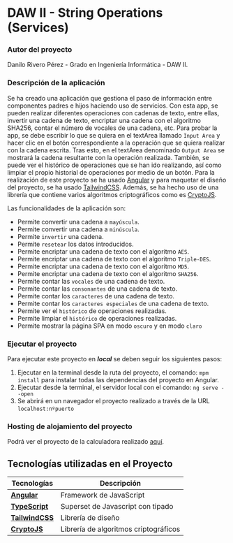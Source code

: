# DAW II - String Operations (Services)

### Autor del proyecto

Danilo Rivero Pérez - Grado en Ingeniería Informática - DAW II.

### Descripción de la aplicación

Se ha creado una aplicación que gestiona el paso de información entre componentes padres e hijos haciendo uso de servicios. Con esta app, se pueden realizar diferentes operaciones con cadenas de texto, entre ellas, invertir una cadena de texto, encriptar una cadena con el algoritmo SHA256, contar el número de vocales de una cadena, etc. Para probar la app, se debe escribir lo que se quiera en el textArea llamado ```Input Area``` y hacer clic en el botón correspondiente a la operación que se quiera realizar con la cadena escrita. Tras esto, en el textArea denominado ```Output Area``` se mostrará la cadena resultante con la operación realizada. También, se puede ver el histórico de operaciones que se han ido realizando, así como limpiar el propio historial de operaciones por medio de un botón. Para la realización de este proyecto se ha usado [Angular](https://angular.io/) y para maquetar el diseño del proyecto, se ha usado [TailwindCSS](https://tailwindcss.com/). Además, se ha hecho uso de una librería que contiene varios algoritmos criptográficos como es [CryptoJS](https://cryptojs.gitbook.io/docs/).

Las funcionalidades de la aplicación son:

- Permite convertir una cadena a ```mayúscula```.
- Permite convertir una cadena a ```minúscula```.
- Permite ```invertir``` una cadena.
- Permite ```resetear``` los datos introducidos.
- Permite encriptar una cadena de texto con el algoritmo ```AES```.
- Permite encriptar una cadena de texto con el algoritmo ```Triple-DES```.
- Permite encriptar una cadena de texto con el algoritmo ```MD5```.
- Permite encriptar una cadena de texto con el algoritmo ```SHA256```.
- Permite contar las ```vocales``` de una cadena de texto.
- Permite contar las ```consonantes``` de una cadena de texto.
- Permite contar los ```caracteres``` de una cadena de texto.
- Permite contar los ```caracteres especiales``` de una cadena de texto.
- Permite ver el ```histórico``` de operaciones realizadas.
- Permite limpiar el ```histórico``` de operaciones realizadas.
- Permite mostrar la página SPA en modo ```oscuro``` y en modo ```claro```


### Ejecutar el proyecto

Para ejecutar este proyecto en ***local*** se deben seguir los siguientes pasos:

  1. Ejecutar en la terminal desde la ruta del proyecto, el comando: ```mpm install``` para instalar todas las dependencias del proyecto en Angular.
  2. Ejecutar desde la terminal, el servidor local con el comando: ```ng serve --open```
  3. Se abrirá en un navegador el proyecto realizado a través de la URL ```localhost:nºpuerto```
  
### Hosting de alojamiento del proyecto

Podrá ver el proyecto de la calculadora realizado [aquí](https://string-operations-dawii.netlify.app/).

## Tecnologías utilizadas en el Proyecto

| Tecnologías                                                           | Descripción                               |
| --------------------------------------------------------------------- | ----------------------------------------- |
| **[Angular](https://angular.io/)**                                    | Framework de JavaScript                   |
| **[TypeScript](https://www.typescriptlang.org/)**                     | Superset de Javascript con tipado         |
| **[TailwindCSS](https://tailwindcss.com/)**                           | Librería de diseño                        |
| **[CryptoJS](https://cryptojs.gitbook.io/docs/)**                     | Librería de algoritmos criptográficos     |
